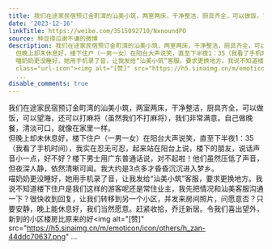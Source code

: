 ```yaml
---
title: 我们在途家民宿预订金町湾的汕美小筑，两室两床，干净整洁，厨具齐全，可以做饭，可以望海，还可以打麻将（虽然我们不打麻将），我们非常满意。自己做晚餐，清淡...
date: '2023-12-16'
linkTitle: https://weibo.com/3515092710/NxnoundPO
source: 种豆得瓜谢不谦的微博
description: 我们在途家民宿预订金町湾的汕美小筑，两室两床，干净整洁，厨具齐全，可以做饭，可以望海，还可以打麻将（虽然我们不打麻将），我们非常满意。自己做晚餐，清淡可口，就像在家里一样。<br>
  但晚上却未休息好，楼下住户（一男一女）在阳台大声说笑，直至下半夜1：35（我看了手机时间），我实在忍无可忍，起来站在阳台上说，楼下的朋友，说话声音小一点，好不好？楼下男士用广东普通话说，对不起啦！他们虽然压低了声音，但夜深人静，依然清晰可闻。我大约是3点多才昏昏沉沉进入梦乡。<br>
  喵奶奶更没睡好，她用手机录了音，让我发给“汕美小筑”客服，要求更换地方。我说不知道楼下住户是我们这样的游客呢还是常住业主，我先把情况和汕美客服沟通一下？很快收到回复，让我们转移到另一个小区，并发来房间照片，问愿意否？只要安静，晚上能休息好，我们当然愿意。赶紧收拾，乔迁新居。令我们喜出望外，新到的小区楼房比原来的好<span
  class="url-icon"><img alt="[赞]" src="https://h5.sinaimg.cn/m/emoticon/icon/others/h_zan-44ddc70637.png"
  ...
disable_comments: true
---
```

我们在途家民宿预订金町湾的汕美小筑，两室两床，干净整洁，厨具齐全，可以做饭，可以望海，还可以打麻将（虽然我们不打麻将），我们非常满意。自己做晚餐，清淡可口，就像在家里一样。<br> 但晚上却未休息好，楼下住户（一男一女）在阳台大声说笑，直至下半夜1：35（我看了手机时间），我实在忍无可忍，起来站在阳台上说，楼下的朋友，说话声音小一点，好不好？楼下男士用广东普通话说，对不起啦！他们虽然压低了声音，但夜深人静，依然清晰可闻。我大约是3点多才昏昏沉沉进入梦乡。<br> 喵奶奶更没睡好，她用手机录了音，让我发给“汕美小筑”客服，要求更换地方。我说不知道楼下住户是我们这样的游客呢还是常住业主，我先把情况和汕美客服沟通一下？很快收到回复，让我们转移到另一个小区，并发来房间照片，问愿意否？只要安静，晚上能休息好，我们当然愿意。赶紧收拾，乔迁新居。令我们喜出望外，新到的小区楼房比原来的好<span class="url-icon"><img alt="[赞]" src="https://h5.sinaimg.cn/m/emoticon/icon/others/h_zan-44ddc70637.png" ...